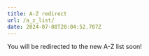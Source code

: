 ```yaml
---
title: A-Z redirect
url: /a_z_list/
date: 2024-07-08T20:04:52.707Z
---
```

<!DOCTYPE html>
<html>
  <head>
    <meta http-equiv="refresh" content="7; url='https://libguides.whitman.edu/az/databases'" />
  </head>
  <body>
    <p>You will be redirected to the new A-Z list soon!</p>
  </body>
</html>